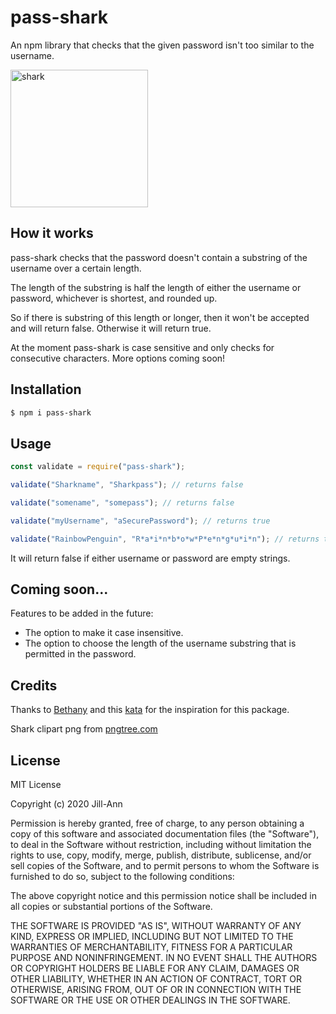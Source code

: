 # pass-shark

An npm library that checks that the given password isn't too similar to the username.

<img src="https://user-images.githubusercontent.com/60620619/100767228-ce8aac80-33f9-11eb-8b9b-a461e3ca2ac0.png" alt="shark" width="220" />

## How it works

pass-shark checks that the password doesn't contain a substring of the username over a certain length.

The length of the substring is half the length of either the username or password, whichever is shortest, and rounded up.

So if there is substring of this length or longer, then it won't be accepted and will return false. Otherwise it will return true.

At the moment pass-shark is case sensitive and only checks for consecutive characters. More options coming soon!

## Installation

```sh
$ npm i pass-shark
```

## Usage

```js
const validate = require("pass-shark");

validate("Sharkname", "Sharkpass"); // returns false

validate("somename", "somepass"); // returns false

validate("myUsername", "aSecurePassword"); // returns true

validate("RainbowPenguin", "R*a*i*n*b*o*w*P*e*n*g*u*i*n"); // returns true
```

It will return false if either username or password are empty strings.

## Coming soon...

Features to be added in the future:

- The option to make it case insensitive.
- The option to choose the length of the username substring that is permitted in the password.

## Credits

Thanks to [Bethany](https://www.codewars.com/users/Bethany) and this [kata](https://www.codewars.com/kata/5c511d8877c0070e2c195faf/javascript "Codewars") for the inspiration for this package.

Shark clipart png from [pngtree.com](https://pngtree.com/so/shark-clipart)

## License

MIT License

Copyright (c) 2020 Jill-Ann

Permission is hereby granted, free of charge, to any person obtaining a copy
of this software and associated documentation files (the "Software"), to deal
in the Software without restriction, including without limitation the rights
to use, copy, modify, merge, publish, distribute, sublicense, and/or sell
copies of the Software, and to permit persons to whom the Software is
furnished to do so, subject to the following conditions:

The above copyright notice and this permission notice shall be included in all
copies or substantial portions of the Software.

THE SOFTWARE IS PROVIDED "AS IS", WITHOUT WARRANTY OF ANY KIND, EXPRESS OR
IMPLIED, INCLUDING BUT NOT LIMITED TO THE WARRANTIES OF MERCHANTABILITY,
FITNESS FOR A PARTICULAR PURPOSE AND NONINFRINGEMENT. IN NO EVENT SHALL THE
AUTHORS OR COPYRIGHT HOLDERS BE LIABLE FOR ANY CLAIM, DAMAGES OR OTHER
LIABILITY, WHETHER IN AN ACTION OF CONTRACT, TORT OR OTHERWISE, ARISING FROM,
OUT OF OR IN CONNECTION WITH THE SOFTWARE OR THE USE OR OTHER DEALINGS IN THE
SOFTWARE.

```

```
